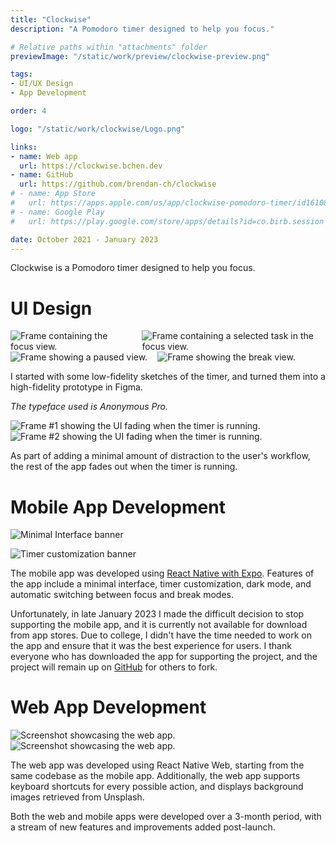 ```yaml
---
title: "Clockwise"
description: "A Pomodoro timer designed to help you focus."

# Relative paths within "attachments" folder
previewImage: "/static/work/preview/clockwise-preview.png"

tags:
- UI/UX Design
- App Development

order: 4

logo: "/static/work/clockwise/Logo.png"

links:
- name: Web app
  url: https://clockwise.bchen.dev
- name: GitHub
  url: https://github.com/brendan-ch/clockwise
# - name: App Store
#   url: https://apps.apple.com/us/app/clockwise-pomodoro-timer/id1610821428
# - name: Google Play
#   url: https://play.google.com/store/apps/details?id=co.birb.session

date: October 2021 - January 2023
---
```


Clockwise is a Pomodoro timer designed to help you focus.

# UI Design

<div class="collapseOnMobile" style="
  width: 100%; display: flex; flex-direction: row; align-items: flex-start; gap: 16px
">
  <img alt="Frame containing the focus view." src="/static/work/clockwise/ui-design-1.png">
  <img alt="Frame containing a selected task in the focus view." src="/static/work/clockwise/ui-design-2.png">
</div>

<div class="collapseOnMobile" style="
  width: 100%; display: flex; flex-direction: row; align-items: flex-start; gap: 16px
">
  <img alt="Frame showing a paused view." src="/static/work/clockwise/ui-design-3.png">
  <img alt="Frame showing the break view." src="/static/work/clockwise/ui-design-4.png">
</div>

I started with some low-fidelity sketches of the timer, and turned them into a high-fidelity prototype in Figma.

*The typeface used is Anonymous Pro.*

![Frame #1 showing the UI fading when the timer is running.](/static/work/clockwise/fade-1.png)
![Frame #2 showing the UI fading when the timer is running.](/static/work/clockwise/fade-2.png)

As part of adding a minimal amount of distraction to the user's workflow, the rest of the app fades out when the timer is running.

# Mobile App Development

![Minimal Interface banner](/static/work/clockwise/minimal-interface.png)

![Timer customization banner](/static/work/clockwise/timer-customization.png)

The mobile app was developed using [React Native with Expo](https://expo.dev). Features of the app include a minimal interface, timer customization, dark mode, and automatic switching between focus and break modes.

Unfortunately, in late January 2023 I made the difficult decision to stop supporting the mobile app, and it is currently not available for download from app stores. Due to college, I didn't have the time needed to work on the app and ensure that it was the best experience for users. I thank everyone who has downloaded the app for supporting the project, and the project will remain up on [GitHub](https://github.com/brendan-ch/clockwise) for others to fork.

# Web App Development

![Screenshot showcasing the web app.](/static/work/clockwise/web-app-1.png)
![Screenshot showcasing the web app.](/static/work/clockwise/web-app-2.png)

The web app was developed using React Native Web, starting from the same codebase as the mobile app. Additionally, the web app supports keyboard shortcuts for every possible action, and displays background images retrieved from Unsplash.

Both the web and mobile apps were developed over a 3-month period, with a stream of new features and improvements added post-launch.